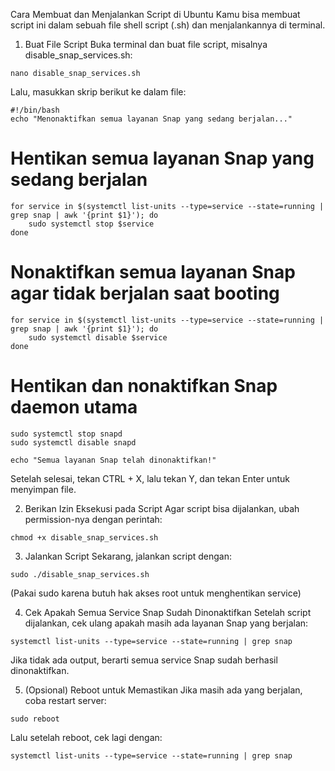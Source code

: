 Cara Membuat dan Menjalankan Script di Ubuntu
Kamu bisa membuat script ini dalam sebuah file shell script (.sh) dan menjalankannya di terminal.

1. Buat File Script
Buka terminal dan buat file script, misalnya disable_snap_services.sh:

```
nano disable_snap_services.sh
```
Lalu, masukkan skrip berikut ke dalam file:

```
#!/bin/bash
echo "Menonaktifkan semua layanan Snap yang sedang berjalan..."
```
# Hentikan semua layanan Snap yang sedang berjalan
```
for service in $(systemctl list-units --type=service --state=running | grep snap | awk '{print $1}'); do
    sudo systemctl stop $service
done
```

# Nonaktifkan semua layanan Snap agar tidak berjalan saat booting
```
for service in $(systemctl list-units --type=service --state=running | grep snap | awk '{print $1}'); do
    sudo systemctl disable $service
done
```

# Hentikan dan nonaktifkan Snap daemon utama
```
sudo systemctl stop snapd
sudo systemctl disable snapd

echo "Semua layanan Snap telah dinonaktifkan!"
```
Setelah selesai, tekan CTRL + X, lalu tekan Y, dan tekan Enter untuk menyimpan file.

2. Berikan Izin Eksekusi pada Script
Agar script bisa dijalankan, ubah permission-nya dengan perintah:

```
chmod +x disable_snap_services.sh
```
3. Jalankan Script
Sekarang, jalankan script dengan:
```
sudo ./disable_snap_services.sh
```
(Pakai sudo karena butuh hak akses root untuk menghentikan service)

4. Cek Apakah Semua Service Snap Sudah Dinonaktifkan
Setelah script dijalankan, cek ulang apakah masih ada layanan Snap yang berjalan:
```
systemctl list-units --type=service --state=running | grep snap
```
Jika tidak ada output, berarti semua service Snap sudah berhasil dinonaktifkan.

5. (Opsional) Reboot untuk Memastikan
Jika masih ada yang berjalan, coba restart server:
```
sudo reboot
```
Lalu setelah reboot, cek lagi dengan:
```
systemctl list-units --type=service --state=running | grep snap
```
